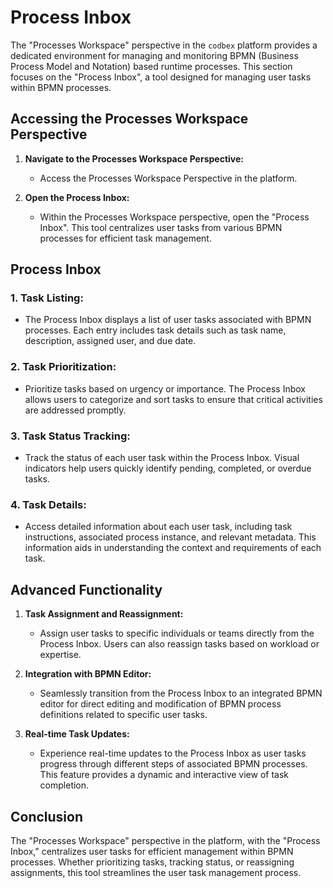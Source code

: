 # Process Inbox

The "Processes Workspace" perspective in the `codbex` platform provides a dedicated environment for managing and monitoring BPMN (Business Process Model and Notation) based runtime processes. This section focuses on the "Process Inbox", a tool designed for managing user tasks within BPMN processes.

## Accessing the Processes Workspace Perspective

1. **Navigate to the Processes Workspace Perspective:**
   - Access the Processes Workspace Perspective in the platform.

2. **Open the Process Inbox:**
   - Within the Processes Workspace perspective, open the "Process Inbox". This tool centralizes user tasks from various BPMN processes for efficient task management.

## Process Inbox

### 1. **Task Listing:**
   - The Process Inbox displays a list of user tasks associated with BPMN processes. Each entry includes task details such as task name, description, assigned user, and due date.

### 2. **Task Prioritization:**
   - Prioritize tasks based on urgency or importance. The Process Inbox allows users to categorize and sort tasks to ensure that critical activities are addressed promptly.

### 3. **Task Status Tracking:**
   - Track the status of each user task within the Process Inbox. Visual indicators help users quickly identify pending, completed, or overdue tasks.

### 4. **Task Details:**
   - Access detailed information about each user task, including task instructions, associated process instance, and relevant metadata. This information aids in understanding the context and requirements of each task.

## Advanced Functionality

1. **Task Assignment and Reassignment:**
   - Assign user tasks to specific individuals or teams directly from the Process Inbox. Users can also reassign tasks based on workload or expertise.

2. **Integration with BPMN Editor:**
   - Seamlessly transition from the Process Inbox to an integrated BPMN editor for direct editing and modification of BPMN process definitions related to specific user tasks.

3. **Real-time Task Updates:**
   - Experience real-time updates to the Process Inbox as user tasks progress through different steps of associated BPMN processes. This feature provides a dynamic and interactive view of task completion.

## Conclusion

The "Processes Workspace" perspective in the platform, with the "Process Inbox," centralizes user tasks for efficient management within BPMN processes. Whether prioritizing tasks, tracking status, or reassigning assignments, this tool streamlines the user task management process.
